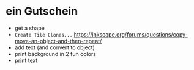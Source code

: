 # ein Gutschein

- get a shape
-  `Create Tile Clones...` https://inkscape.org/forums/questions/copy-move-an-object-and-then-repeat/
-  add text (and convert to object)
-  print background in 2 fun colors
-  print text

